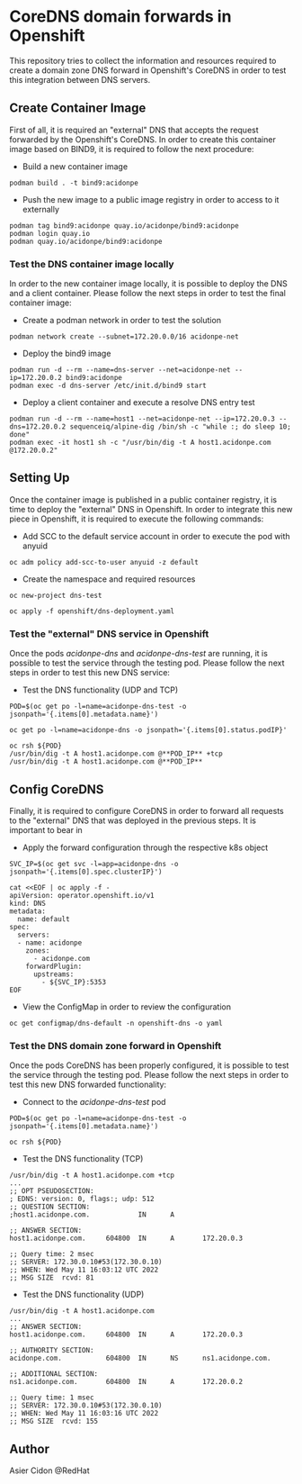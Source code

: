 # CoreDNS domain forwards in Openshift

This repository tries to collect the information and resources required to create a domain zone DNS forward in Openshift's CoreDNS in order to test this integration between DNS servers.

## Create Container Image

First of all, it is required an "external" DNS that accepts the request forwarded by the Openshift's CoreDNS. In order to create this container image based on BIND9, it is required to follow the next procedure:

- Build a new container image

```$bash
podman build . -t bind9:acidonpe
```

- Push the new image to a public image registry in order to access to it externally

```$bash
podman tag bind9:acidonpe quay.io/acidonpe/bind9:acidonpe
podman login quay.io
podman quay.io/acidonpe/bind9:acidonpe
```

### Test the DNS container image locally

In order to the new container image locally, it is possible to deploy the DNS and a client container. Please follow the next steps in order to test the final container image:

- Create a podman network in order to test the solution

```$bash
podman network create --subnet=172.20.0.0/16 acidonpe-net
```

- Deploy the bind9 image

```$bash
podman run -d --rm --name=dns-server --net=acidonpe-net --ip=172.20.0.2 bind9:acidonpe
podman exec -d dns-server /etc/init.d/bind9 start
```

- Deploy a client container and execute a resolve DNS entry test

```$bash
podman run -d --rm --name=host1 --net=acidonpe-net --ip=172.20.0.3 --dns=172.20.0.2 sequenceiq/alpine-dig /bin/sh -c "while :; do sleep 10; done"
podman exec -it host1 sh -c "/usr/bin/dig -t A host1.acidonpe.com @172.20.0.2"
```

## Setting Up

Once the container image is published in a public container registry, it is time to deploy the "external" DNS in Openshift. In order to integrate this new piece in Openshift, it is required to execute the following commands:

- Add SCC to the default service account in order to execute the pod with anyuid

```$bash
oc adm policy add-scc-to-user anyuid -z default
```

- Create the namespace and required resources

```$bash
oc new-project dns-test

oc apply -f openshift/dns-deployment.yaml
```

### Test the "external" DNS service in Openshift

Once the pods *acidonpe-dns* and *acidonpe-dns-test* are running, it is possible to test the service through the testing pod. Please follow the next steps in order to test this new DNS service:

- Test the DNS functionality (UDP and TCP)

```$bash
POD=$(oc get po -l=name=acidonpe-dns-test -o jsonpath='{.items[0].metadata.name}')

oc get po -l=name=acidonpe-dns -o jsonpath='{.items[0].status.podIP}'

oc rsh ${POD}
/usr/bin/dig -t A host1.acidonpe.com @**POD_IP** +tcp
/usr/bin/dig -t A host1.acidonpe.com @**POD_IP**
```

## Config CoreDNS

Finally, it is required to configure CoreDNS in order to forward all requests to the "external" DNS that was deployed in the previous steps. It is important to bear in

- Apply the forward configuration through the respective k8s object

```$bash
SVC_IP=$(oc get svc -l=app=acidonpe-dns -o jsonpath='{.items[0].spec.clusterIP}')

cat <<EOF | oc apply -f -
apiVersion: operator.openshift.io/v1
kind: DNS
metadata:
  name: default
spec:
  servers:
  - name: acidonpe 
    zones: 
      - acidonpe.com
    forwardPlugin:
      upstreams: 
        - ${SVC_IP}:5353
EOF
```

- View the ConfigMap in order to review the configuration

```$bash
oc get configmap/dns-default -n openshift-dns -o yaml
```

### Test the DNS domain zone forward in Openshift

Once the pods CoreDNS has been properly configured, it is possible to test the service through the testing pod. Please follow the next steps in order to test this new DNS forwarded functionality:

- Connect to the *acidonpe-dns-test* pod

```$bash
POD=$(oc get po -l=name=acidonpe-dns-test -o jsonpath='{.items[0].metadata.name}')

oc rsh ${POD}
```

- Test the DNS functionality (TCP)

```$bash
/usr/bin/dig -t A host1.acidonpe.com +tcp
...
;; OPT PSEUDOSECTION:
; EDNS: version: 0, flags:; udp: 512
;; QUESTION SECTION:
;host1.acidonpe.com.            IN      A

;; ANSWER SECTION:
host1.acidonpe.com.     604800  IN      A       172.20.0.3

;; Query time: 2 msec
;; SERVER: 172.30.0.10#53(172.30.0.10)
;; WHEN: Wed May 11 16:03:12 UTC 2022
;; MSG SIZE  rcvd: 81
```

- Test the DNS functionality (UDP)

```$bash
/usr/bin/dig -t A host1.acidonpe.com 
...
;; ANSWER SECTION:
host1.acidonpe.com.     604800  IN      A       172.20.0.3

;; AUTHORITY SECTION:
acidonpe.com.           604800  IN      NS      ns1.acidonpe.com.

;; ADDITIONAL SECTION:
ns1.acidonpe.com.       604800  IN      A       172.20.0.2

;; Query time: 1 msec
;; SERVER: 172.30.0.10#53(172.30.0.10)
;; WHEN: Wed May 11 16:03:16 UTC 2022
;; MSG SIZE  rcvd: 155
```

## Author

Asier Cidon @RedHat
